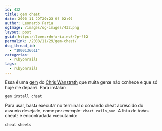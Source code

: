 ```yaml
---
id: 432
title: gem cheat
date: 2008-11-29T20:23:04-02:00
author: Leonardo Faria
ogImage: /images/og-images/432.png
layout: post
guid: https://leonardofaria.net/?p=432
permalink: /2008/11/29/gem-cheat/
dsq_thread_id:
  - "1000136611"
categories:
  - rubyonrails
tags:
  - rubyonrails
---
```

Essa é uma [gem](http://cheat.errtheblog.com/) do [Chris Wanstrath](http://www.errtheblog.com) que muita gente não conhece e que só hoje me deparei. Para instalar:

```
gem install cheat
```

Para usar, basta executar no terminal o comando cheat acrescido do assunto desejado, como por exemplo: `cheat rails_svn`. A lista de todas cheats é encontradada executando:

```
cheat sheets
```
